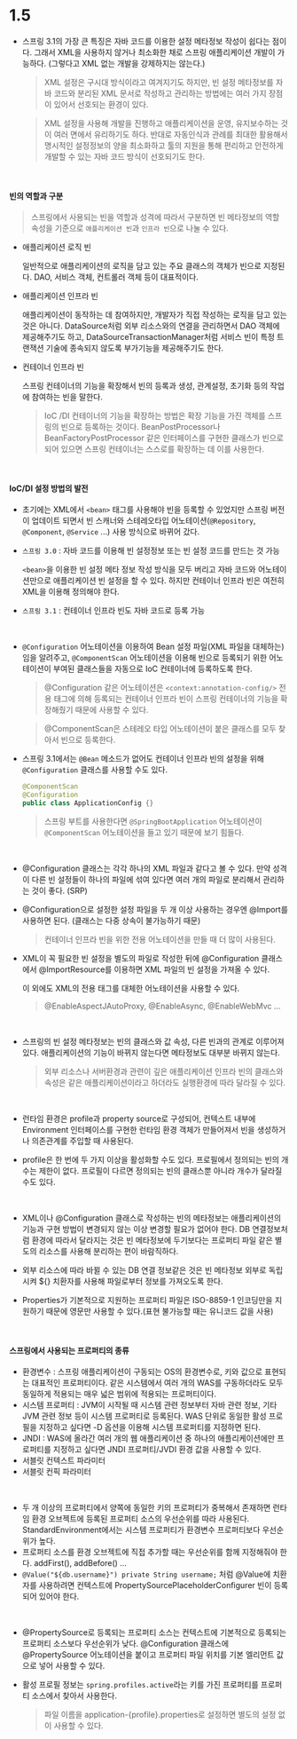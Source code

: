 # 1.5

+ 스프링 3.1의 가장 큰 특징은 자바 코드를 이용한 설정 메타정보 작성이 쉽다는 점이다. 그래서 XML을 사용하지 않거나 최소화한 채로 스프링 애플리케이션 개발이 가능하다. (그렇다고 XML 없는 개발을 강제하지는 않는다.)

  > XML 설정은 구시대 방식이라고 여겨지기도 하지만, 빈 설정 메타정보를 자바 코드와 분리된 XML 문서로 작성하고 관리하는 방법에는 여러 가지 장점이 있어서 선호되는 환경이 있다.

  > XML 설정을 사용해 개발을 진행하고 애플리케이션을 운영, 유지보수하는 것이 여러 면에서 유리하기도 하다. 반대로 자동인식과 관례를 최대한 활용해서 명시적인 설정정보의 양을 최소화하고 툴의 지원을 통해 편리하고 안전하게 개발할 수 있는 자바 코드 방식이 선호되기도 한다.

<br>

#### 빈의 역할과 구분

> 스프링에서 사용되는 빈을 역할과 성격에 따라서 구분하면 빈 메타정보의 역할 속성을 기준으로 `애플리케이션 빈`과 `인프라 빈`으로 나눌 수 있다.

+ 애플리케이션 로직 빈

  일반적으로 애플리케이션의 로직을 담고 있는 주요 클래스의 객체가 빈으로 지정된다. DAO, 서비스 객체, 컨트롤러 객체 등이 대표적이다.

+ 애플리케이션 인프라 빈

  애플리케이션이 동작하는 데 참여하지만, 개발자가 직접 작성하는 로직을 담고 있는 것은 아니다. DataSource처럼 외부 리소스와의 연결을 관리하면서 DAO 객체에 제공해주기도 하고, DataSourceTransactionManager처럼 서비스 빈이 특정 트랜잭션 기술에 종속되지 않도록 부가기능을 제공해주기도 한다.

+ 컨테이너 인프라 빈

  스프링 컨테이너의 기능을 확장해서 빈의 등록과 생성, 관계설정, 초기화 등의 작업에 참여하는 빈을 말한다.

  > IoC /DI 컨테이너의 기능을 확장하는 방법은 확장 기능을 가진 객체를 스프링의 빈으로 등록하는 것이다. BeanPostProcessor나 BeanFactoryPostProcessor 같은 인터페이스를 구현한 클래스가 빈으로 되어 있으면 스프링 컨테이너는 스스로를 확장하는 데 이를 사용한다.

<br>

#### IoC/DI 설정 방법의 발전

+ 초기에는 XML에서 `<bean>` 태그를 사용해야 빈을 등록할 수 있었지만 스프링 버전이 업데이트 되면서 빈 스캐너와 스테레오타입 어노테이션(`@Repository`, `@Component`, `@Service` ...) 사용 방식으로 바뀌어 갔다.

+ `스프링 3.0` : 자바 코드를 이용해 빈 설정정보 또는 빈 설정 코드를 만드는 것 가능

  `<bean>`을 이용한 빈 설정 메타 정보 작성 방식을 모두 버리고 자바 코드와 어노테이션만으로 애플리케이션 빈 설정을 할 수 있다. 하지만 컨테이너 인프라 빈은 여전히 XML을 이용해 정의해야 한다.

+ `스프링 3.1` : 컨테이너 인프라 빈도 자바 코드로 등록 가능

<br>

+ `@Configuration` 어노테이션을 이용하여 Bean 설정 파일(XML 파일을 대체하는)임을 알려주고, `@ComponentScan` 어노테이션을 이용해 빈으로 등록되기 위한 어노테이션이 부여된 클래스들을 자동으로 IoC 컨테이너에 등록하도록 한다.

  > @Configuration 같은 어노테이션은 `<context:annotation-config/>` 전용 태그에 의해 등록되는 컨테이너 인프라 빈이 스프링 컨테이너의 기능을 확장해줬기 때문에 사용할 수 있다.

  > @ComponentScan은 스테레오 타입 어노테이션이 붙은 클래스를 모두 찾아서 빈으로 등록한다.

+ 스프링 3.1에서는 `@Bean` 메소드가 없어도 컨테이너 인프라 빈의 설정을 위해 `@Configuration` 클래스를 사용할 수도 있다.

  ```java
  @ComponentScan
  @Configuration
  public class ApplicationConfig {}
  ```

  > 스프링 부트를 사용한다면 `@SpringBootApplication` 어노테이션이 `@ComponentScan` 어노테이션을 들고 있기 때문에 보기 힘들다.

<br>

+ @Configuration 클래스는 각각 하나의 XML 파일과 같다고 볼 수 있다. 만약 성격이 다른 빈 설정들이 하나의 파일에 섞여 있다면 여러 개의 파일로 분리해서 관리하는 것이 좋다. (SRP)

+ @Configuration으로 설정한 설정 파일을 두 개 이상 사용하는 경우엔 @Import를 사용하면 된다. (클래스는 다중 상속이 불가능하기 때문)

  > 컨테이너 인프라 빈을 위한 전용 어노테이션을 만들 때 더 많이 사용된다.

+ XML이 꼭 필요한 빈 설정을 별도의 파일로 작성한 뒤에 @Configuration 클래스에서 @ImportResource를 이용하면 XML 파일의 빈 설정을 가져올 수 있다.

  이 외에도 XML의 전용 태그를 대체한 어노테이션을 사용할 수 있다.

  > @EnableAspectJAutoProxy, @EnableAsync, @EnableWebMvc ...

<br>

+ 스프링의 빈 설정 메타정보는 빈의 클래스와 값 속성, 다른 빈과의 관계로 이루어져 있다. 애플리케이션의 기능이 바뀌지 않는다면 메타정보도 대부분 바뀌지 않는다.

  > 외부 리소스나 서버환경과 관련이 깊은 애플리케이션 인프라 빈의 클래스와 속성은 같은 애플리케이션이라고 하더라도 실행환경에 따라 달라질 수 있다.

<br>

+ 런타임 환경은 profile과 property source로 구성되어, 컨텍스트 내부에 Environment 인터페이스를 구현한 런타임 환경 객체가 만들어져서 빈을 생성하거나 의존관계를 주입할 때 사용된다.

+ profile은 한 번에 두 가지 이상을 활성화할 수도 있다. 프로필에서 정의되는 빈의 개수는 제한이 없다. 프로필이 다르면 정의되는 빈의 클래스뿐 아니라 개수가 달라질 수도 있다. 

<br>

+ XML이나 @Configuration 클래스로 작성하는 빈의 메타정보는 애플리케이션의 기능과 구현 방법이 변경되지 않는 이상 변경할 필요가 없어야 한다. DB 연결정보처럼 환경에 따라서 달라지는 것은 빈 메타정보에 두기보다는 프로퍼티 파일 같은 별도의 리소스를 사용해 분리하는 편이 바람직하다.
+ 외부 리소스에 따라 바뀔 수 있는 DB 연결 정보같은 것은 빈 메타정보 외부로 독립시켜 ${} 치환자를 사용해 파일로부터 정보를 가져오도록 한다.

+ Properties가 기본적으로 지원하는 프로퍼티 파일은 ISO-8859-1 인코딩만을 지원하기 때문에 영문만 사용할 수 있다.(표현 불가능할 때는 유니코드 값을 사용)

<br>

#### 스프링에서 사용되는 프로퍼티의 종류

+ 환경변수 : 스프링 애플리케이션이 구동되는 OS의 환경변수로, 키와 값으로 표현되는 대표적인 프로퍼티이다. 같은 시스템에서 여러 개의 WAS를 구동하더라도 모두 동일하게 적용되는 매우 넓은 범위에 적용되는 프로퍼티이다.
+ 시스템 프로퍼티 : JVM이 시작될 때 시스템 관련 정보부터 자바 관련 정보, 기타 JVM 관련 정보 등이 시스템 프로퍼티로 등록된다. WAS 단위로 동일한 활성 프로필을 지정하고 싶다면 -D 옵션을 이용해 시스템 프로퍼티를 지정하면 된다.
+ JNDI : WAS에 올라간 여러 개의 웹 애플리케이션 중 하나의 애플리케이션에만 프로퍼티를 지정하고 싶다면 JNDI 프로퍼티/JVDI 환경 값을 사용할 수 있다.
+ 서블릿 컨텍스트 파라미터
+ 서블릿 컨픽 파라미터

<br>

+ 두 개 이상의 프로퍼티에서 양쪽에 동일한 키의 프로퍼티가 중복해서 존재하면 런타임 환경 오브젝트에 등록된 프로퍼티 소스의 우선순위를 따라 사용된다. StandardEnvironment에서는 시스템 프로퍼티가 환경변수 프로퍼티보다 우선순위가 높다.
+ 프로퍼티 소스를 환경 오브젝트에 직접 추가할 때는 우선순위를 함께 지정해줘야 한다. addFirst(), addBefore() ...
+ `@Value("${db.username}") private String username;` 처럼 @Value에 치환자를 사용하려면 컨텍스트에 PropertySourcePlaceholderConfigurer 빈이 등록되어 있어야 한다.

<br>

+ @PropertySource로 등록되는 프로퍼티 소스는 컨텍스트에 기본적으로 등록되는 프로퍼티 소스보다 우선순위가 낮다. @Configuration 클래스에 @PropertySource 어노테이션을 붙이고 프로퍼티 파일 위치를 기본 엘리먼트 값으로 넣어 사용할 수 있다.

+ 활성 프로필 정보는 `spring.profiles.active`라는 키를 가진 프로퍼티를 프로퍼티 소스에서 찾아서 사용한다. 

  > 파일 이름을 application-{profile}.properties로 설정하면 별도의 설정 없이 사용할 수 있다.

  
